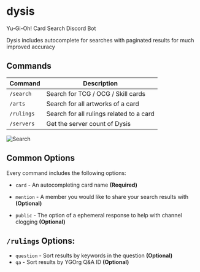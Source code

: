 # dysis

Yu-Gi-Oh! Card Search Discord Bot

Dysis includes autocomplete for searches with paginated results for much improved accuracy

## Commands

| Command    | Description                              |
| -------    | -----------                              |
| `/search`  | Search for TCG / OCG / Skill cards       |
| `/arts`    | Search for all artworks of a card        |
| `/rulings` | Search for all rulings related to a card |
| `/servers` | Get the server count of Dysis            |

![Search](https://cdn.discordapp.com/attachments/936463189237977139/970711136980840558/search.gif)

## Common Options

Every command includes the following options:

* `card` - An autocompleting card name **(Required)**

* `mention` - A member you would like to share your search results with **(Optional)**

* `public` - The option of a ephemeral response to help with channel clogging **(Optional)**

## `/rulings` Options:

* `question` - Sort results by keywords in the question **(Optional)**
* `qa` - Sort results by YGOrg Q&A ID **(Optional)**
